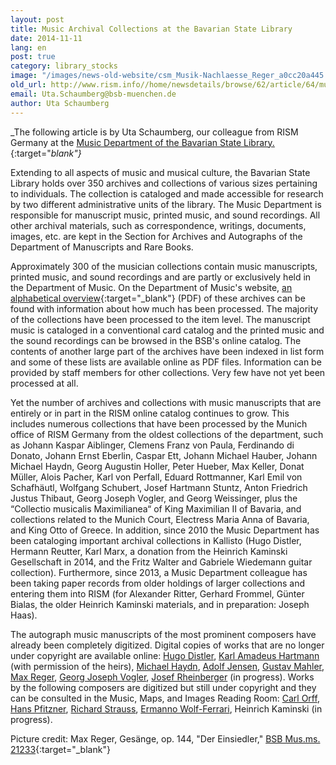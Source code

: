 ```yaml
---
layout: post
title: Music Archival Collections at the Bavarian State Library
date: 2014-11-11
lang: en
post: true
category: library_stocks
image: "/images/news-old-website/csm_Musik-Nachlaesse_Reger_a0cc20a445.jpg"
old_url: http://www.rism.info//home/newsdetails/browse/62/article/64/music-archival-collections-at-the-bavarian-state-library.html
email: Uta.Schaumberg@bsb-muenchen.de
author: Uta Schaumberg
---
```


_The following article is by Uta Schaumberg, our colleague from RISM Germany at the [Music Department of the Bavarian State Library.](https://www.bsb-muenchen.de/die-bayerische-staatsbibliothek/abteilungen/musikabteilung/){:target="_blank"}_

Extending to all aspects of music and musical culture, the Bavarian State Library holds over 350 archives and collections of various sizes pertaining to individuals. The collection is cataloged and made accessible for research by two different administrative units of the library. The Music Department is responsible for manuscript music, printed music, and sound recordings. All other archival materials, such as correspondence, writings, documents, images, etc. are kept in the Section for Archives and Autographs of the Department of Manuscripts and Rare Books.


Approximately 300 of the musician collections contain music manuscripts, printed music, and sound recordings and are partly or exclusively held in the Department of Music. On the Department of Music's website, [an alphabetical overview](http://www.bsb-muenchen.de/fileadmin/imageswww/images140x70/musikabteilung/Nachlassgesamtverzeichnis_M.pdf){:target="_blank"} (PDF) of these archives can be found with information about how much has been processed. The majority of the collections have been processed to the item level. The manuscript music is cataloged in a conventional card catalog and the printed music and the sound recordings can be browsed in the BSB's online catalog. The contents of another large part of the archives have been indexed in list form and some of these lists are available online as PDF files. Information can be provided by staff members for other collections. Very few have not yet been processed at all.

Yet the number of archives and collections with music manuscripts that are entirely or in part in the RISM online catalog continues to grow. This includes numerous collections that have been processed by the Munich office of RISM Germany from the oldest collections of the department, such as Johann Kaspar Aiblinger, Clemens Franz von Paula, Ferdinando di Donato, Johann Ernst Eberlin, Caspar Ett, Johann Michael Hauber, Johann Michael Haydn, Georg Augustin Holler, Peter Hueber, Max Keller, Donat Müller, Alois Pacher, Karl von Perfall, Eduard Rottmanner, Karl Emil von Schafhäutl, Wolfgang Schubert, Josef Hartmann Stuntz, Anton Friedrich Justus Thibaut, Georg Joseph Vogler, and Georg Weissinger, plus the “Collectio musicalis Maximilianea“ of King Maximilian II of Bavaria, and collections related to the Munich Court, Electress Maria Anna of Bavaria, and King Otto of Greece. In addition, since 2010 the Music Department has been cataloging important archival collections in Kallisto (Hugo Distler, Hermann Reutter, Karl Marx, a donation from the Heinrich Kaminski Gesellschaft in 2014, and the Fritz Walter and Gabriele Wiedemann guitar collection). Furthermore, since 2013, a Music Department colleague has been taking paper records from older holdings of larger collections and entering them into RISM (for Alexander Ritter, Gerhard Frommel, Günter Bialas, the older Heinrich Kaminski materials, and in preparation: Joseph Haas).

The autograph music manuscripts of the most prominent composers have already been completely digitized. Digital copies of works that are no longer under copyright are available online: [Hugo Distler](http://www.digitale-sammlungen.de/index.html?c=kurzauswahl&l=de&adr=daten.digitale-sammlungen.de/~db/ausgaben/uni_ausgabe.html?projekt=1384445023), [Karl Amadeus Hartmann](http://www.bsb-muenchen.de/die-bayerische-staatsbibliothek/abteilungen/musikabteilung/nachlass-ka-hartmann/) (with permission of the heirs), [Michael Haydn](http://www.digitale-sammlungen.de/index.html?c=kurzauswahl&l=de&adr=daten.digitale-sammlungen.de/~db/ausgaben/uni_ausgabe.html?projekt=1384445203), [Adolf Jensen](http://www.digitale-sammlungen.de/index.html?c=kurzauswahl&l=de&adr=daten.digitale-sammlungen.de/~db/ausgaben/uni_ausgabe.html?projekt=1384445660), [Gustav Mahler](http://www.digitale-sammlungen.de/index.html?c=kurzauswahl&l=de&adr=daten.digitale-sammlungen.de/~db/ausgaben/uni_ausgabe.html?projekt=1384445807), [Max Reger](http://www.digitale-sammlungen.de/index.html?c=kurzauswahl&l=de&adr=daten.digitale-sammlungen.de/~db/ausgaben/uni_ausgabe.html?projekt=1384445879), [Georg Joseph Vogler](http://www.digitale-sammlungen.de/index.html?c=kurzauswahl&l=de&adr=daten.digitale-sammlungen.de/~db/ausgaben/uni_ausgabe.html?projekt=1257941886), [Josef Rheinberger](http://www.digitale-sammlungen.de/index.html?c=kurzauswahl&l=de&adr=daten.digitale-sammlungen.de/~db/ausgaben/uni_ausgabe.html?projekt=1384445963) (in progress). Works by the following composers are digitized but still under copyright and they can be consulted in the Music, Maps, and Images Reading Room: [Carl Orff](http://www.digitale-sammlungen.de/index.html?c=kurzauswahl&l=de&adr=daten.digitale-sammlungen.de/~db/ausgaben/uni_ausgabe.html?projekt=1384446061), [Hans Pfitzner](http://www.digitale-sammlungen.de/index.html?c=kurzauswahl&l=de&adr=daten.digitale-sammlungen.de/~db/ausgaben/uni_ausgabe.html?projekt=1384446157), [Richard Strauss](http://www.digitale-sammlungen.de/index.html?c=kurzauswahl&l=de&adr=daten.digitale-sammlungen.de/~db/ausgaben/uni_ausgabe.html?projekt=1384446235), [Ermanno Wolf-Ferrari](http://www.digitale-sammlungen.de/index.html?c=kurzauswahl&l=de&adr=daten.digitale-sammlungen.de/~db/ausgaben/uni_ausgabe.html?projekt=1384446335), Heinrich Kaminski (in progress).


Picture credit: Max Reger, Gesänge, op. 144, "Der Einsiedler," [BSB Mus.ms. 21233](http://daten.digitale-sammlungen.de/bsb00049593/image_7){:target="_blank"}
